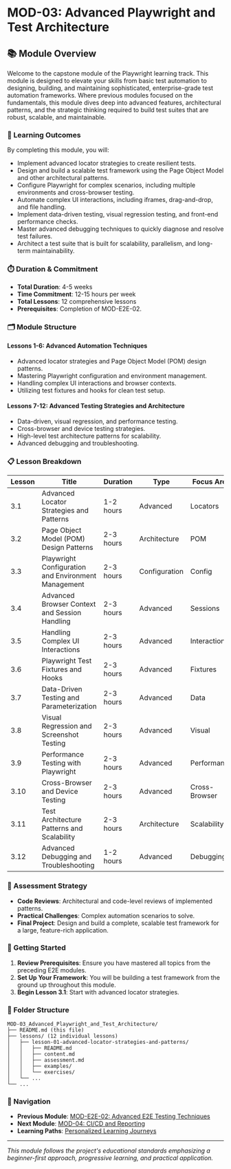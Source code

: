 # MOD-03: Advanced Playwright and Test Architecture

## 📚 Module Overview

Welcome to the capstone module of the Playwright learning track. This module is designed to elevate your skills from basic test automation to designing, building, and maintaining sophisticated, enterprise-grade test automation frameworks. Where previous modules focused on the fundamentals, this module dives deep into advanced features, architectural patterns, and the strategic thinking required to build test suites that are robust, scalable, and maintainable.

### 🎯 Learning Outcomes

By completing this module, you will:
- Implement advanced locator strategies to create resilient tests.
- Design and build a scalable test framework using the Page Object Model and other architectural patterns.
- Configure Playwright for complex scenarios, including multiple environments and cross-browser testing.
- Automate complex UI interactions, including iframes, drag-and-drop, and file handling.
- Implement data-driven testing, visual regression testing, and front-end performance checks.
- Master advanced debugging techniques to quickly diagnose and resolve test failures.
- Architect a test suite that is built for scalability, parallelism, and long-term maintainability.

### ⏱️ Duration & Commitment

- **Total Duration**: 4-5 weeks
- **Time Commitment**: 12-15 hours per week
- **Total Lessons**: 12 comprehensive lessons
- **Prerequisites**: Completion of MOD-E2E-02.

### 🗂️ Module Structure

#### **Lessons 1-6: Advanced Automation Techniques**
- Advanced locator strategies and Page Object Model (POM) design patterns.
- Mastering Playwright configuration and environment management.
- Handling complex UI interactions and browser contexts.
- Utilizing test fixtures and hooks for clean test setup.

#### **Lessons 7-12: Advanced Testing Strategies and Architecture**
- Data-driven, visual regression, and performance testing.
- Cross-browser and device testing strategies.
- High-level test architecture patterns for scalability.
- Advanced debugging and troubleshooting.

### 📋 Lesson Breakdown

| Lesson | Title | Duration | Type | Focus Area |
|--------|-------|----------|------|------------|
| 3.1 | Advanced Locator Strategies and Patterns | 1-2 hours | Advanced | Locators |
| 3.2 | Page Object Model (POM) Design Patterns | 2-3 hours | Architecture | POM |
| 3.3 | Playwright Configuration and Environment Management | 2-3 hours | Configuration | Config |
| 3.4 | Advanced Browser Context and Session Handling | 2-3 hours | Advanced | Sessions |
| 3.5 | Handling Complex UI Interactions | 2-3 hours | Advanced | Interactions |
| 3.6 | Playwright Test Fixtures and Hooks | 2-3 hours | Advanced | Fixtures |
| 3.7 | Data-Driven Testing and Parameterization | 2-3 hours | Advanced | Data |
| 3.8 | Visual Regression and Screenshot Testing | 2-3 hours | Advanced | Visual |
| 3.9 | Performance Testing with Playwright | 2-3 hours | Advanced | Performance |
| 3.10| Cross-Browser and Device Testing | 2-3 hours | Advanced | Cross-Browser |
| 3.11| Test Architecture Patterns and Scalability | 2-3 hours | Architecture | Scalability |
| 3.12| Advanced Debugging and Troubleshooting | 1-2 hours | Advanced | Debugging |

### 🎯 Assessment Strategy

- **Code Reviews**: Architectural and code-level reviews of implemented patterns.
- **Practical Challenges**: Complex automation scenarios to solve.
- **Final Project**: Design and build a complete, scalable test framework for a large, feature-rich application.

### 🚀 Getting Started

1. **Review Prerequisites**: Ensure you have mastered all topics from the preceding E2E modules.
2. **Set Up Your Framework**: You will be building a test framework from the ground up throughout this module.
3. **Begin Lesson 3.1**: Start with advanced locator strategies.

### 📁 Folder Structure

```
MOD-03_Advanced_Playwright_and_Test_Architecture/
├── README.md (this file)
├── lessons/ (12 individual lessons)
│   ├── lesson-01-advanced-locator-strategies-and-patterns/
│   │   ├── README.md
│   │   ├── content.md
│   │   ├── assessment.md
│   │   ├── examples/
│   │   └── exercises/
│   └── ...
└── ...
```

### 🔗 Navigation

- **Previous Module**: [MOD-E2E-02: Advanced E2E Testing Techniques](../MOD-E2E-02_Advanced_E2E_Testing_Techniques/README.md)
- **Next Module**: [MOD-04: CI/CD and Reporting](../MOD-04_CI_CD_and_Reporting/README.md)
- **Learning Paths**: [Personalized Learning Journeys](../docs/resources/guides/learning-paths.md)

---

*This module follows the project's educational standards emphasizing a beginner-first approach, progressive learning, and practical application.*